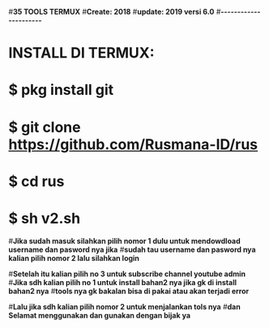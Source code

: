 #**35 TOOLS TERMUX**
#**Create: 2018**
#**update: 2019 versi 6.0**
#**----------------------**

# INSTALL DI TERMUX:
# $ pkg install git
# $ git clone https://github.com/Rusmana-ID/rus
# $ cd rus
# $ sh v2.sh

#**Jika sudah masuk silahkan pilih nomor 1 dulu untuk mendowdload username dan pasword nya jika**
#**sudah tau username dan pasword nya kalian pilih nomor 2 lalu silahkan login**

#**Setelah itu kalian pilih no 3 untuk subscribe channel youtube admin**
#**Jika sdh kalian pilih no 1 untuk install bahan2 nya jika gk di install bahan2 nya**
#**tools nya gk bakalan bisa di pakai atau akan terjadi error**

#**Lalu jika sdh kalian pilih nomor 2 untuk menjalankan tols nya**
#**dan Selamat menggunakan dan gunakan dengan bijak ya**


